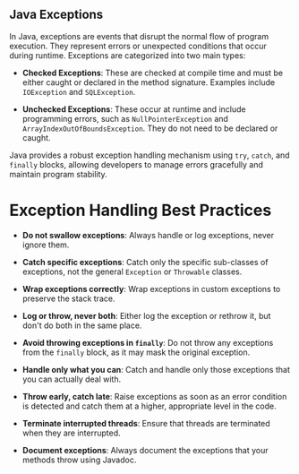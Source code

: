 ## Java Exceptions

In Java, exceptions are events that disrupt the normal flow of program
execution. They represent errors or unexpected conditions that occur during
runtime. Exceptions are categorized into two main types:

- **Checked Exceptions**: These are checked at compile time and must be either
  caught or declared in the method signature. Examples include
  `IOException` and `SQLException`.

- **Unchecked Exceptions**: These occur at runtime and include programming
  errors, such as `NullPointerException` and
  `ArrayIndexOutOfBoundsException`. They do not need to be declared or caught.

Java provides a robust exception handling mechanism using `try`, `catch`, and
`finally` blocks, allowing developers to manage errors gracefully and maintain
program stability.


# Exception Handling Best Practices

- **Do not swallow exceptions**: Always handle or log exceptions, never ignore them.

- **Catch specific exceptions**: Catch only the specific sub-classes of exceptions,
  not the general `Exception` or `Throwable` classes.

- **Wrap exceptions correctly**: Wrap exceptions in custom exceptions to preserve
  the stack trace.

- **Log or throw, never both**: Either log the exception or rethrow it, but don't do
  both in the same place.

- **Avoid throwing exceptions in `finally`**: Do not throw any exceptions from the
  `finally` block, as it may mask the original exception.

- **Handle only what you can**: Catch and handle only those exceptions that you can
  actually deal with.

- **Throw early, catch late**: Raise exceptions as soon as an error condition is
  detected and catch them at a higher, appropriate level in the code.

- **Terminate interrupted threads**: Ensure that threads are terminated when they are
  interrupted.

- **Document exceptions**: Always document the exceptions that your methods throw
  using Javadoc.
